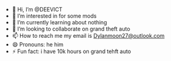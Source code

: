 - 👋 Hi, I’m @DEEVICT
- 👀 I’m interested in for some mods
- 🌱 I’m currently learning about nothing
- 💞️ I’m looking to collaborate on grand theft auto 
- 📫 How to reach me my email is Dylanmoon27@outlook.com
- 😄 Pronouns: he him
- ⚡ Fun fact: i have 10k hours on grand tehft auto

<!---
DEEVICT/DEEVICT is a ✨ special ✨ repository because its `README.md` (this file) appears on your GitHub profile.
You can click the Preview link to take a look at your changes.
--->
